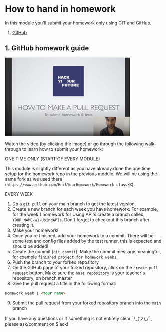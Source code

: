 # How to hand in homework

In this module you'll submit your homework only using GIT and GitHub.

1. [GitHub](https://www.github.com/HackYourFuture/UsingAPIs)

## 1. GitHub homework guide

<a href="http://www.youtube.com/watch?feature=player_embedded&v=CpYARPYGQU8" target="_blank"><img src="./assets/submit-homework.png" width="400" height="250" alt="HYF Video" /></a>

Watch the video (by clicking the image) or go through the following walk-through to learn how to submit your homework:

ONE TIME ONLY (START OF EVERY MODULE)

This module is slightly different as you have already done the one time setup for the homework repo in the previous module. We will be using the same fork as we used there (`https://www.github.com/HackYourHomework/Homework-classXX`).

EVERY WEEK

1. Do a `git pull` on your main branch to get the latest version.
2. Create a new branch for each week you have homework. For example, for the week 1 homework for Using API's create a branch called `YOUR_NAME-w1-UsingAPIs`. Don't forget to checkout this branch after creating it.
3. Make your homework!
4. Once you're finished, add your homework to a commit. There will be some test and config files added by the test runner, this is expected and should be added!
5. Create the commit (`git commit`). Make the commit message meaningful, for example `finished project for homework week1`.
6. Push the branch to your forked repository
7. On the GitHub page of your forked repository, click on the `create pull request` button. Make sure the `base repository` is your teacher's repository, on branch master
8. Give the pull request a title in the following format:

```markdown
Homework week 1 <Your name>
```

9. Submit the pull request from your forked repository branch into the `main` branch

If you have any questions or if something is not entirely clear ¯\\\_(ツ)\_/¯, please ask/comment on Slack!

